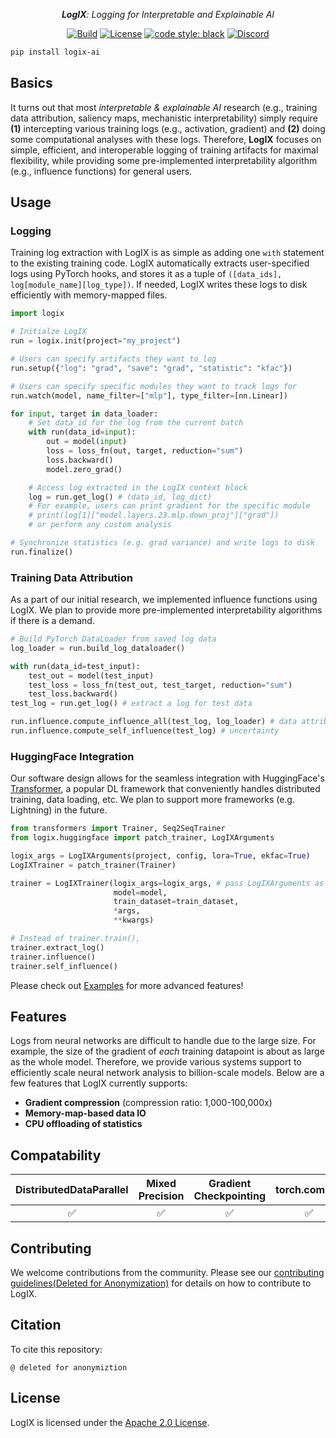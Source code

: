 <p align="center">
  <em><strong>LogIX</strong>: Logging for Interpretable and Explainable AI <br></em>
</p>

<div align="center">

  [![Build](https://badgen.net/badge/build/check-status/green)](#build-pipeline-status)
  [![License](https://img.shields.io/badge/License-Apache_2.0-blue.svg)](https://github.com/leopard-ai/betty/blob/main/LICENSE)
  <a href="https://github.com/psf/black"><img src="https://img.shields.io/badge/code%20style-black-000000.svg" alt="code style: black"></a>
  <a href="https://discord.gg/3vTgFnFX"><img alt="Discord" src="https://img.shields.io/discord/1159141589738868796?logo=discord&label=Discord&color=white&link=https%3A%2F%2Fdiscord.gg%2F3vTgFnFX"></a>

</div>

```bash
pip install logix-ai
```

## Basics
It turns out that most _interpretable & explainable AI_ research (e.g., training data attribution,
saliency maps, mechanistic interpretability) simply require **(1)** intercepting various training logs
(e.g., activation, gradient) and **(2)** doing some computational analyses with these logs. Therefore,
**LogIX** focuses on simple, efficient, and interoperable logging of training artifacts for maximal
flexibility, while providing some pre-implemented interpretability algorithm (e.g., influence functions)
for general users.


## Usage
### Logging
Training log extraction with LogIX is as simple as adding one `with` statement to the existing
training code. LogIX automatically extracts user-specified logs using PyTorch hooks, and stores
it as a tuple of `([data_ids], log[module_name][log_type])`. If needed, LogIX writes these logs
to disk efficiently with memory-mapped files.

```python
import logix

# Initialze LogIX
run = logix.init(project="my_project")

# Users can specify artifacts they want to log
run.setup({"log": "grad", "save": "grad", "statistic": "kfac"})

# Users can specify specific modules they want to track logs for
run.watch(model, name_filter=["mlp"], type_filter=[nn.Linear])

for input, target in data_loader:
    # Set data_id for the log from the current batch
    with run(data_id=input):
        out = model(input)
        loss = loss_fn(out, target, reduction="sum")
        loss.backward()
        model.zero_grad()

    # Access log extracted in the LogIX context block
    log = run.get_log() # (data_id, log_dict)
    # For example, users can print gradient for the specific module
    # print(log[1]["model.layers.23.mlp.down_proj"]["grad"])
    # or perform any custom analysis

# Synchronize statistics (e.g. grad variance) and write logs to disk
run.finalize()
```

### Training Data Attribution
As a part of our initial research, we implemented influence functions using LogIX. We plan to provide more
pre-implemented interpretability algorithms if there is a demand.

```python
# Build PyTorch DataLoader from saved log data
log_loader = run.build_log_dataloader()

with run(data_id=test_input):
    test_out = model(test_input)
    test_loss = loss_fn(test_out, test_target, reduction="sum")
    test_loss.backward()
test_log = run.get_log() # extract a log for test data

run.influence.compute_influence_all(test_log, log_loader) # data attribution
run.influence.compute_self_influence(test_log) # uncertainty
```

### HuggingFace Integration
Our software design allows for the seamless integration with HuggingFace's
[Transformer](https://github.com/huggingface/transformers/tree/main), a popular DL framework
that conveniently handles distributed training, data loading, etc. We plan to support more
frameworks (e.g. Lightning) in the future.

```python
from transformers import Trainer, Seq2SeqTrainer
from logix.huggingface import patch_trainer, LogIXArguments

logix_args = LogIXArguments(project, config, lora=True, ekfac=True)
LogIXTrainer = patch_trainer(Trainer)

trainer = LogIXTrainer(logix_args=logix_args, # pass LogIXArguments as TrainingArguments
                       model=model,
                       train_dataset=train_dataset,
                       *args,
                       **kwargs)

# Instead of trainer.train(),
trainer.extract_log()
trainer.influence()
trainer.self_influence()
```

Please check out [Examples](/examples) for more advanced features!


## Features
Logs from neural networks are difficult to handle due to the large size. For example,
the size of the gradient of *each* training datapoint is about as large as the whole model. Therefore,
we provide various systems support to efficiently scale neural network analysis to
billion-scale models. Below are a few features that LogIX currently supports:

- **Gradient compression** (compression ratio: 1,000-100,000x)
- **Memory-map-based data IO**
- **CPU offloading of statistics**

## Compatability
| DistributedDataParallel| Mixed Precision| Gradient Checkpointing | torch.compile  | FSDP           |
|:----------------------:|:--------------:|:----------------------:|:-------------:|:--------------:|
| ✅                     | ✅             | ✅                    | ✅           |   ✅             |

## Contributing

We welcome contributions from the community. Please see our [contributing
guidelines(Deleted for Anonymization)](CONTRIBUTING.md) for details on how to contribute to LogIX.

## Citation
To cite this repository:

```
@ deleted for anonymiztion
```

## License
LogIX is licensed under the [Apache 2.0 License](LICENSE).
